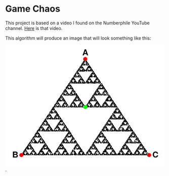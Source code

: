 # Game Chaos

This project is based on a video I found on the Numberphile YouTube channel. [Here](https://www.youtube.com/watch?v=kbKtFN71Lfs) is that video.

This algorithm will produce an image that will look something like this: 

![Triangle Fractal](https://github.com/johneastman/Game-Chaos/blob/master/images/trianglular_fractal.PNG).
